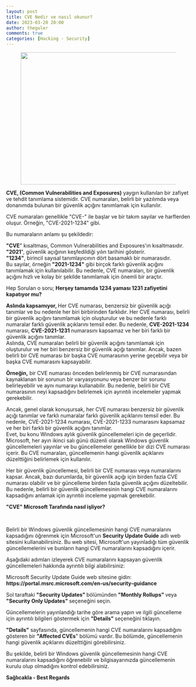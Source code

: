 ```yaml
---
layout: post
title: CVE Nedir ve nasıl okunur?
date: 2023-03-20 20:00
author: theguler
comments: true
categories: [Hacking - Security]
---
```

<!-- wp:image {"id":6057,"width":601,"height":361,"sizeSlug":"large","linkDestination":"none"} -->
<figure class="wp-block-image size-large is-resized"><img src="https://theguler.wordpress.com/wp-content/uploads/2023/03/cve.png?w=800" alt="" class="wp-image-6057" width="601" height="361" /></figure>
<!-- /wp:image -->

<!-- wp:paragraph -->
<p><strong>CVE, (Common Vulnerabilities and Exposures)</strong> yaygın kullanılan bir zafiyet ve tehdit tanımlama sistemidir. CVE numaraları, belirli bir yazılımda veya donanımda bulunan bir güvenlik açığını tanımlamak için kullanılır.</p>
<!-- /wp:paragraph -->

<!-- wp:paragraph -->
<p>CVE numaraları genellikle "CVE-" ile başlar ve bir takım sayılar ve harflerden oluşur. Örneğin, "CVE-2021-1234" gibi.</p>
<!-- /wp:paragraph -->

<!-- wp:paragraph -->
<p>Bu numaraların anlamı şu şekildedir:</p>
<!-- /wp:paragraph -->

<!-- wp:paragraph -->
<p><strong>"CVE</strong>" kısaltması, Common Vulnerabilities and Exposures'ın kısaltmasıdır.<br><strong>"2021</strong>", güvenlik açığının keşfedildiği yılın tarihini gösterir.<br><strong>"1234"</strong>, birincil sayısal tanımlayıcının dört basamaklı bir numarasıdır.<br>Bu sayılar, örneğin<strong> "2021-1234"</strong> gibi birçok farklı güvenlik açığını tanımlamak için kullanılabilir. Bu nedenle, CVE numaraları, bir güvenlik açığını hızlı ve kolay bir şekilde tanımlamak için önemli bir araçtır.</p>
<!-- /wp:paragraph -->

<!-- wp:paragraph -->
<p>Hep Sorulan o soru; <strong>Herşey tamamda 1234 yaması 1231 zafiyetini kapatıyor mu?</strong></p>
<!-- /wp:paragraph -->

<!-- wp:paragraph -->
<p><strong>Aslında kapsamıyor, </strong>Her CVE numarası, benzersiz bir güvenlik açığı tanımlar ve bu nedenle her biri birbirinden farklıdır. Her CVE numarası, belirli bir güvenlik açığını tanımlamak için oluşturulur ve bu nedenle farklı numaralar farklı güvenlik açıklarını temsil eder. Bu nedenle, <strong>CVE-2021-1234</strong> numarası, <strong>CVE-2021-1231</strong> numarasını kapsamaz ve her biri farklı bir güvenlik açığını tanımlar.<br>Aslında, CVE numaraları belirli bir güvenlik açığını tanımlamak için oluşturulur ve her biri benzersiz bir güvenlik açığı tanımlar. Ancak, bazen belirli bir CVE numarası bir başka CVE numarasının yerine geçebilir veya bir başka CVE numarasını kapsayabilir.</p>
<!-- /wp:paragraph -->

<!-- wp:paragraph -->
<p><strong>Örneğin,</strong> bir CVE numarası önceden belirlenmiş bir CVE numarasından kaynaklanan bir sorunun bir varyasyonunu veya benzer bir sorunu belirleyebilir ve aynı numarayı kullanabilir. Bu nedenle, belirli bir CVE numarasının neyi kapsadığını belirlemek için ayrıntılı incelemeler yapmak gerekebilir.</p>
<!-- /wp:paragraph -->

<!-- wp:paragraph -->
<p>Ancak, genel olarak konuşursak, her CVE numarası benzersiz bir güvenlik açığı tanımlar ve farklı numaralar farklı güvenlik açıklarını temsil eder. Bu nedenle, CVE-2021-1234 numarası, CVE-2021-1233 numarasını kapsamaz ve her biri farklı bir güvenlik açığını tanımlar.<br>Evet, bu konu Windows aylık güvenlik güncellemeleri için de geçerlidir. Microsoft, her ayın ikinci salı günü düzenli olarak Windows güvenlik güncellemeleri yayınlar ve bu güncellemeler genellikle bir dizi CVE numarası içerir. Bu CVE numaraları, güncellemenin hangi güvenlik açıklarını düzelttiğini belirlemek için kullanılır.</p>
<!-- /wp:paragraph -->

<!-- wp:paragraph -->
<p>Her bir güvenlik güncellemesi, belirli bir CVE numarası veya numaralarını kapsar. Ancak, bazı durumlarda, bir güvenlik açığı için birden fazla CVE numarası olabilir ve bir güncelleme birden fazla güvenlik açığını düzeltebilir. Bu nedenle, belirli bir güvenlik güncellemesinin hangi CVE numaralarını kapsadığını anlamak için ayrıntılı inceleme yapmak gerekebilir.</p>
<!-- /wp:paragraph -->

<!-- wp:paragraph -->
<p><strong>"CVE" Microsoft Tarafında nasıl işliyor?</strong></p>
<!-- /wp:paragraph -->

<!-- wp:image {"id":6056,"sizeSlug":"large","linkDestination":"none"} -->
<figure class="wp-block-image size-large"><img src="https://theguler.wordpress.com/wp-content/uploads/2023/03/msft.webp?w=1024" alt="" class="wp-image-6056" /></figure>
<!-- /wp:image -->

<!-- wp:paragraph -->
<p><br>Belirli bir Windows güvenlik güncellemesinin hangi CVE numaralarını kapsadığını öğrenmek için Microsoft'un <strong>Security Update Guide</strong> adlı web sitesini kullanabilirsiniz. Bu web sitesi, Microsoft'un yayınladığı tüm güvenlik güncellemelerini ve bunların hangi CVE numaralarını kapsadığını içerir.</p>
<!-- /wp:paragraph -->

<!-- wp:paragraph -->
<p>Aşağıdaki adımları izleyerek CVE numaralarını kapsayan güvenlik güncellemeleri hakkında ayrıntılı bilgi alabilirsiniz:</p>
<!-- /wp:paragraph -->

<!-- wp:paragraph -->
<p>Microsoft Security Update Guide web sitesine gidin: <strong>https://portal.msrc.microsoft.com/en-us/security-guidance</strong></p>
<!-- /wp:paragraph -->

<!-- wp:paragraph -->
<p>Sol taraftaki <strong>"Security Updates" </strong>bölümünden <strong>"Monthly Rollups" </strong>veya <strong>"Security Only Updates" </strong>seçeneğini seçin.</p>
<!-- /wp:paragraph -->

<!-- wp:paragraph -->
<p>Güncellemelerin yayınlandığı tarihe göre arama yapın ve ilgili güncelleme için ayrıntılı bilgileri göstermek için <strong>"Details" </strong>seçeneğini tıklayın.</p>
<!-- /wp:paragraph -->

<!-- wp:paragraph -->
<p><strong>"Details"</strong> sayfasında, güncellemenin hangi CVE numaralarını kapsadığını gösteren bir <strong>"Affected CVEs</strong>" bölümü vardır. Bu bölümde, güncellemenin hangi güvenlik açıklarını düzelttiğini görebilirsiniz.</p>
<!-- /wp:paragraph -->

<!-- wp:paragraph -->
<p>Bu şekilde, belirli bir Windows güvenlik güncellemesinin hangi CVE numaralarını kapsadığını öğrenebilir ve bilgisayarınızda güncellemenin kurulu olup olmadığını kontrol edebilirsiniz.</p>
<!-- /wp:paragraph -->

<!-- wp:paragraph -->
<p><strong>Sağlıcakla - Best Regards</strong></p>
<!-- /wp:paragraph -->
